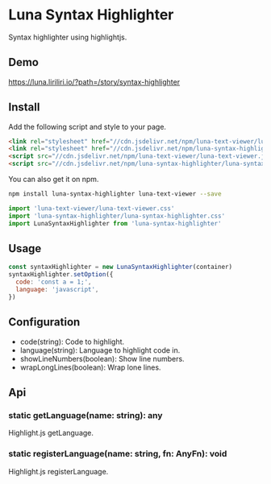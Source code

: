 # Luna Syntax Highlighter

Syntax highlighter using highlightjs.

## Demo

https://luna.liriliri.io/?path=/story/syntax-highlighter

## Install

Add the following script and style to your page.

```html
<link rel="stylesheet" href="//cdn.jsdelivr.net/npm/luna-text-viewer/luna-text-viewer.css" />
<link rel="stylesheet" href="//cdn.jsdelivr.net/npm/luna-syntax-highlighter/luna-syntax-highlighter.css" />
<script src="//cdn.jsdelivr.net/npm/luna-text-viewer/luna-text-viewer.js"></script>
<script src="//cdn.jsdelivr.net/npm/luna-syntax-highlighter/luna-syntax-highlighter.js"></script>
```

You can also get it on npm.

```bash
npm install luna-syntax-highlighter luna-text-viewer --save
```

```javascript
import 'luna-text-viewer/luna-text-viewer.css'
import 'luna-syntax-highlighter/luna-syntax-highlighter.css'
import LunaSyntaxHighlighter from 'luna-syntax-highlighter'
```

## Usage

```javascript
const syntaxHighlighter = new LunaSyntaxHighlighter(container)
syntaxHighlighter.setOption({
  code: 'const a = 1;',
  language: 'javascript',
})
```

## Configuration

* code(string): Code to highlight.
* language(string): Language to highlight code in.
* showLineNumbers(boolean): Show line numbers.
* wrapLongLines(boolean): Wrap lone lines.

## Api

### static getLanguage(name: string): any

Highlight.js getLanguage.

### static registerLanguage(name: string, fn: AnyFn): void

Highlight.js registerLanguage.

